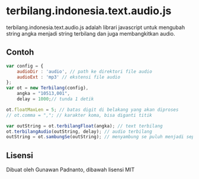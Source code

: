 # terbilang.indonesia.text.audio.js

terbilang.indonesia.text.audio.js adalah librari javascript untuk mengubah string angka menjadi string terbilang dan juga membangkitkan audio.


## Contoh

```javascript
var config = {
	audioDir : 'audio', // path ke direktori file audio
	audioExt : 'mp3' // ekstensi file audio
};
var ot = new Terbilang(config),
    angka = "10513,001",
    delay = 1000;// tunda 1 detik

ot.floatMaxLen = 5; // batas digit di belakang yang akan diproses
// ot.comma = ","; // karakter koma, bisa diganti titik

var outString = ot.terbilangFloat(angka); // text terbilang
ot.terbilangAudio(outString, delay); // audio terbilang
outString = ot.sambungSe(outString); // menyambung se puluh menjadi sepuluh

```

## Lisensi
Dibuat oleh Gunawan Padnanto, dibawah lisensi MIT